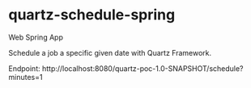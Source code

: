 # quartz-schedule-spring

Web Spring App

Schedule a job a specific given date with Quartz Framework.

Endpoint:
http://localhost:8080/quartz-poc-1.0-SNAPSHOT/schedule?minutes=1


